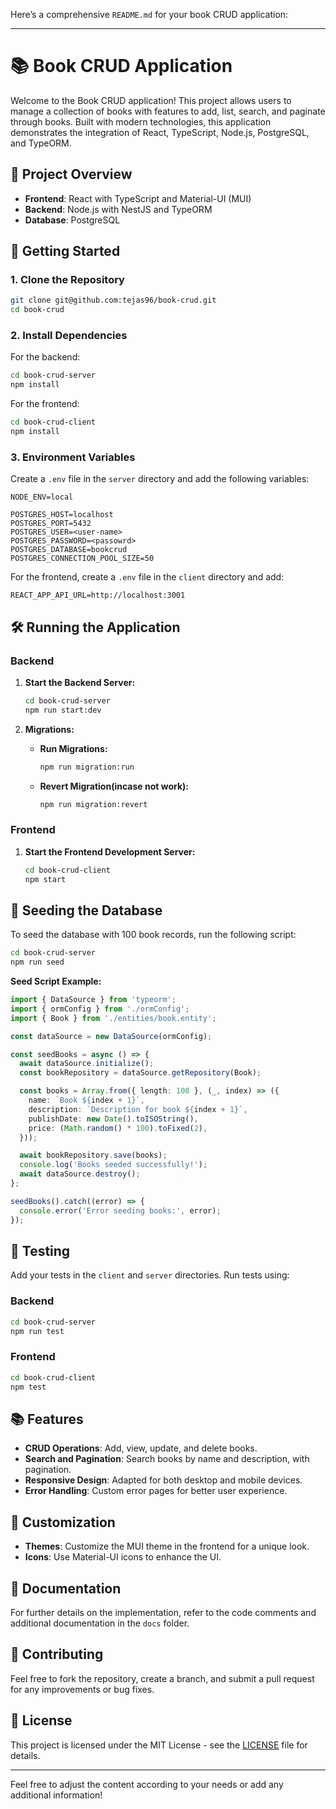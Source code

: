 Here’s a comprehensive `README.md` for your book CRUD application:

---

# 📚 Book CRUD Application

Welcome to the Book CRUD application! This project allows users to manage a collection of books with features to add, list, search, and paginate through books. Built with modern technologies, this application demonstrates the integration of React, TypeScript, Node.js, PostgreSQL, and TypeORM.

## 📜 Project Overview

- **Frontend**: React with TypeScript and Material-UI (MUI)
- **Backend**: Node.js with NestJS and TypeORM
- **Database**: PostgreSQL

## 🚀 Getting Started

### 1. Clone the Repository

```bash
git clone git@github.com:tejas96/book-crud.git
cd book-crud
```

### 2. Install Dependencies

For the backend:

```bash
cd book-crud-server
npm install
```

For the frontend:

```bash
cd book-crud-client
npm install
```

### 3. Environment Variables

Create a `.env` file in the `server` directory and add the following variables:

```env
NODE_ENV=local

POSTGRES_HOST=localhost
POSTGRES_PORT=5432
POSTGRES_USER=<user-name>
POSTGRES_PASSWORD=<passowrd>
POSTGRES_DATABASE=bookcrud
POSTGRES_CONNECTION_POOL_SIZE=50
```

For the frontend, create a `.env` file in the `client` directory and add:

```env
REACT_APP_API_URL=http://localhost:3001
```

## 🛠️ Running the Application

### Backend

1. **Start the Backend Server:**

    ```bash
    cd book-crud-server
    npm run start:dev
    ```

2. **Migrations:**

    - **Run Migrations:**

        ```bash
        npm run migration:run
        ```

    - **Revert Migration(incase not work):**

        ```bash
        npm run migration:revert
        ```

### Frontend

1. **Start the Frontend Development Server:**

    ```bash
    cd book-crud-client
    npm start
    ```

## 🌱 Seeding the Database

To seed the database with 100 book records, run the following script:

```bash
cd book-crud-server
npm run seed
```

**Seed Script Example:**

```typescript
import { DataSource } from 'typeorm';
import { ormConfig } from './ormConfig';
import { Book } from './entities/book.entity';

const dataSource = new DataSource(ormConfig);

const seedBooks = async () => {
  await dataSource.initialize();
  const bookRepository = dataSource.getRepository(Book);

  const books = Array.from({ length: 100 }, (_, index) => ({
    name: `Book ${index + 1}`,
    description: `Description for book ${index + 1}`,
    publishDate: new Date().toISOString(),
    price: (Math.random() * 100).toFixed(2),
  }));

  await bookRepository.save(books);
  console.log('Books seeded successfully!');
  await dataSource.destroy();
};

seedBooks().catch((error) => {
  console.error('Error seeding books:', error);
});
```

## 🧪 Testing

Add your tests in the `client` and `server` directories. Run tests using:

### Backend

```bash
cd book-crud-server
npm run test
```

### Frontend

```bash
cd book-crud-client
npm test
```

## 📚 Features

- **CRUD Operations**: Add, view, update, and delete books.
- **Search and Pagination**: Search books by name and description, with pagination.
- **Responsive Design**: Adapted for both desktop and mobile devices.
- **Error Handling**: Custom error pages for better user experience.

## 🎨 Customization

- **Themes**: Customize the MUI theme in the frontend for a unique look.
- **Icons**: Use Material-UI icons to enhance the UI.

## 📝 Documentation

For further details on the implementation, refer to the code comments and additional documentation in the `docs` folder.

## 🤝 Contributing

Feel free to fork the repository, create a branch, and submit a pull request for any improvements or bug fixes.

## 🧩 License

This project is licensed under the MIT License - see the [LICENSE](LICENSE) file for details.

---

Feel free to adjust the content according to your needs or add any additional information!